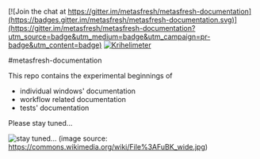 [![Join the chat at https://gitter.im/metasfresh/metasfresh-documentation](https://badges.gitter.im/metasfresh/metasfresh-documentation.svg)](https://gitter.im/metasfresh/metasfresh-documentation?utm_source=badge&utm_medium=badge&utm_campaign=pr-badge&utm_content=badge)
[![Krihelimeter](http://www.krihelinator.xyz/badge/metasfresh/metasfresh-documentation)](http://www.krihelinator.xyz)

#metasfresh-documentation

This repo contains the experimental beginnings of
* individual windows' documentation
* workflow related documentation
* tests' documentation

Please stay tuned...

![stay tuned...](https://upload.wikimedia.org/wikipedia/commons/0/0b/FuBK_wide.jpg)
(image source: https://commons.wikimedia.org/wiki/File%3AFuBK_wide.jpg)
